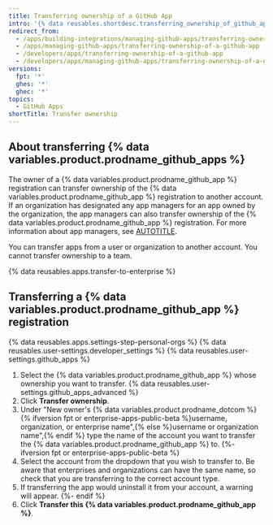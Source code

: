 ```yaml
---
title: Transferring ownership of a GitHub App
intro: '{% data reusables.shortdesc.transferring_ownership_of_github_apps %}'
redirect_from:
  - /apps/building-integrations/managing-github-apps/transferring-ownership-of-a-github-app
  - /apps/managing-github-apps/transferring-ownership-of-a-github-app
  - /developers/apps/transferring-ownership-of-a-github-app
  - /developers/apps/managing-github-apps/transferring-ownership-of-a-github-app
versions:
  fpt: '*'
  ghes: '*'
  ghec: '*'
topics:
  - GitHub Apps
shortTitle: Transfer ownership
---
```


## About transferring {% data variables.product.prodname_github_apps %}

The owner of a {% data variables.product.prodname_github_app %} registration can transfer ownership of the {% data variables.product.prodname_github_app %} registration to another account. If an organization has designated any app managers for an app owned by the organization, the app managers can also transfer ownership of the {% data variables.product.prodname_github_app %} registration. For more information about app managers, see [AUTOTITLE](/organizations/managing-programmatic-access-to-your-organization/adding-and-removing-github-app-managers-in-your-organization).

You can transfer apps from a user or organization to another account. You cannot transfer ownership to a team.

{% data reusables.apps.transfer-to-enterprise %}

## Transferring a {% data variables.product.prodname_github_app %} registration

{% data reusables.apps.settings-step-personal-orgs %}
{% data reusables.user-settings.developer_settings %}
{% data reusables.user-settings.github_apps %}
1. Select the {% data variables.product.prodname_github_app %} whose ownership you want to transfer.
{% data reusables.user-settings.github_apps_advanced %}
1. Click **Transfer ownership**.
1. Under "New owner's {% data variables.product.prodname_dotcom %} {% ifversion fpt or enterprise-apps-public-beta %}username, organization, or enterprise name",{% else %}username or organization name",{% endif %} type the name of the account you want to transfer the {% data variables.product.prodname_github_app %} to.
{%- ifversion fpt or enterprise-apps-public-beta %}
1. Select the account from the dropdown that you wish to transfer to. Be aware that enterprises and organizations can have the same name, so check that you are transferring to the correct account type.
1. If transferring the app would uninstall it from your account, a warning will appear.
{%- endif %}
1. Click **Transfer this {% data variables.product.prodname_github_app %}**.
